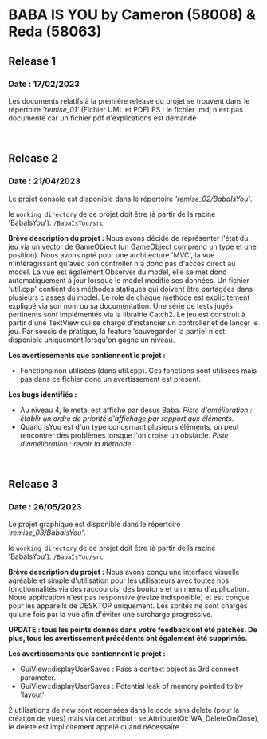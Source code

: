 <h1>BABA IS YOU by Cameron (58008) & Reda (58063)</h>
<h2>Release 1</h2>
<h3>Date : 17/02/2023</h3>
<p>Les documents relatifs à la première release du projet se trouvent dans le répertoire <i>'remise_01'</i> (Fichier UML et PDF)
PS : le fichier .mdj n'est pas documenté car un fichier pdf d'explications est demandé</p>

<br>
<h2>Release 2</h2>
<h3>Date : 21/04/2023</h3>
<p>Le projet console est disponible dans le répertoire <i>'remise_02/BabaIsYou'</i>.</p>
<p>le <code>working directory</code> de ce projet doit être (à partir de la racine 'BabaIsYou'): <code>/BabaIsYou/src</code></p>
<p><b>Brève description du projet : </b> Nous avons décidé de représenter l'état du jeu via un vector de GameObject (un GameObject comprend un type et une position). Nous avons opté pour une architecture 'MVC', la vue n'intéragissant qu'avec son controller n'a donc pas d'accès direct au model. La  vue est également Observer du model, elle se met donc automatiquement à jour lorsque le model modifie ses données. Un fichier 'util.cpp' contient des méthodes statiques qui doivent être partagées dans plusieurs classes du model. Le role de chaque méthode est explicitement expliqué via son nom ou sa documentation. Une série de tests jugés pertinents sont implémentés via la librairie Catch2. Le jeu est construit à partir d'une TextView qui se charge d'instancier un controller et de lancer le jeu. Par soucis de pratique, la feature 'sauvegarder la partie' n'est disponible uniquement lorsqu'on gagne un niveau.</p>

<p><b>Les avertissements que contiennent le projet :</b> 
<ul>
    <li>
        Fonctions non utilisées (dans util.cpp). Ces fonctions sont utilisées mais pas dans ce fichier donc un avertissement est présent.
    </li>
</ul>
</p>

<p><b>Les bugs identifiés :</b> 
<ul>
    <li>
        Au niveau 4, le metal est affiché par desus Baba. <i>Piste d'amélioration : établir un ordre de priorité d'affichage par rapport aux éléments.</i>
    </li>
    <li>
        Quand isYou est d'un type concernant plusieurs éléments, on peut rencontrer des problèmes lorsque l'on croise un obstacle. <i>Piste d'amélioration : revoir la méthode.</i>
    </li>
</ul>
</p>

<br>
<h2>Release 3</h2>
<h3>Date : 26/05/2023</h3>
<p>Le projet graphique est disponible dans le répertoire <i>'remise_03/BabaIsYou'</i>.</p>
<p>le <code>working directory</code> de ce projet doit être (à partir de la racine 'BabaIsYou'): <code>/BabaIsYou/src</code></p>
<p><b>Brève description du projet : </b> Nous avons conçu une interface visuelle agréable et simple d'utilisation pour les utilisateurs avec toutes nos fonctionnalités via des raccourcis, des boutons et un menu d'application. Notre application n'est pas responsive (resize indisponible) et est conçue pour les appareils de DESKTOP uniquement. Les sprites ne sont chargés qu'une fois par la vue afin d'éviter une surcharge progressive.</p>
<p><b>UPDATE : tous les points donnés dans votre feedback ont été patchés. De plus, tous les avertissement précédents ont également été supprimés.</b></p>

<p><b>Les avertissements que contiennent le projet :</b> 
<ul>
    <li>
        GuiView::displayUserSaves : Pass a context object as 3rd connect parameter.
    </li>
    <li>
        GuiView::displayUserSaves : Potential leak of memory pointed to by 'layout' 
    </li>
</ul>
</p>
<p>2 utilisations de new sont recensées dans le code sans delete (pour la création de vues) mais via cet attribut : setAttribute(Qt::WA_DeleteOnClose), le delete est implicitement appelé quand nécessaire</p>
